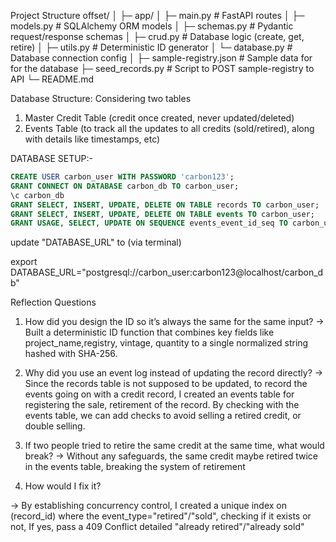 Project Structure
offset/
│
├─ app/
│  ├─ main.py           # FastAPI routes
│  ├─ models.py         # SQLAlchemy ORM models
│  ├─ schemas.py        # Pydantic request/response schemas
│  ├─ crud.py           # Database logic (create, get, retire)
│  ├─ utils.py          # Deterministic ID generator
│  └─ database.py       # Database connection config
│
├─ sample-registry.json # Sample data for for the database
├─ seed_records.py      # Script to POST sample-registry to API
└─ README.md

Database Structure:
Considering two tables 
1. Master Credit Table (credit once created, never updated/deleted)
2. Events Table (to track all the updates to all credits (sold/retired), along with details like timestamps, etc)

DATABASE SETUP:-
```sql
CREATE USER carbon_user WITH PASSWORD 'carbon123';
GRANT CONNECT ON DATABASE carbon_db TO carbon_user;
\c carbon_db
GRANT SELECT, INSERT, UPDATE, DELETE ON TABLE records TO carbon_user;
GRANT SELECT, INSERT, UPDATE, DELETE ON TABLE events TO carbon_user;
GRANT USAGE, SELECT, UPDATE ON SEQUENCE events_event_id_seq TO carbon_user;
```

update "DATABASE_URL" to (via terminal)

export DATABASE_URL="postgresql://carbon_user:carbon123@localhost/carbon_db"


Reflection Questions

1. How did you design the ID so it’s always the same for the same input?
-> Built a deterministic ID function that combines key fields like project_name,registry, vintage, quantity to a single normalized string hashed with SHA-256.

2. Why did you use an event log instead of updating the record directly?
-> Since the records table is not supposed to be updated, to record the events going on with a credit record, I created an events table for registering the sale, retirement of the record. By checking with the events table, we can add checks to avoid selling a retired credit, or double selling.

3. If two people tried to retire the same credit at the same time, what would break?
-> Without any safeguards, the same credit maybe retired twice in the events table, breaking the system of retirement

4. How would I fix it?

-> By establishing concurrency control, I created a unique index on (record_id) where the event_type="retired"/"sold", checking if it exists or not, If yes, pass a 409 Conflict detailed "already retired"/"already sold"


